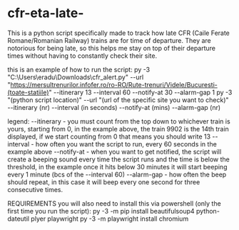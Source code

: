 # cfr-eta-late-
This is a python script specifically made to track how late CFR (Caile Ferate Romane/Romanian Railway) trains are for time of departure. They are notorious for being late, so this helps me stay on top of their departure times without having to constantly check their site.

this is an example of how to run the script:
py -3 "C:\Users\eradu\Downloads\cfr_alert.py" --url "https://mersultrenurilor.infofer.ro/ro-RO/Rute-trenuri/Videle/Bucuresti-(toate-statiile)" --itinerary 13 --interval 60 --notify-at 30 --alarm-gap 1
py -3 "(python script location)" --url "(url of the specific site you want to check)" --itinerary (nr) --interval (in seconds) --notify-at (mins) --alarm-gap (nr)

legend:
--itinerary - you must count from the top down to whichever train is yours, starting from 0, in the example above, the train 9902 is the 14th train displayed, if we start counting from 0 that means you should write 13
--interval - how often you want the script to run, every 60 seconds in the example above
--notify-at - when you want to get notified, the script will create a beeping sound every time the script runs and the time is below the threshold, in the example once it hits below 30 minutes it will start beeping every 1 minute (bcs of the --interval 60)
--alarm-gap - how often the beep should repeat, in this case it will beep every one second for three consecutive times.

REQUIREMENTS
you will also need to install this via powershell (only the first time you run the script):
py -3 -m pip install beautifulsoup4 python-dateutil plyer playwright
py -3 -m playwright install chromium
